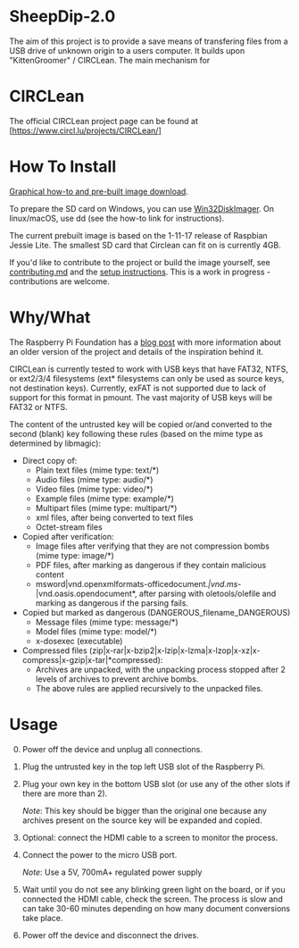 SheepDip-2.0
============
The aim of this project is to provide a save means of transfering files from a USB drive of unknown origin to a users computer. It builds upon "KittenGroomer" / CIRCLean. The main mechanism for 

CIRCLean
========
The official CIRCLean project page can be found at [https://www.circl.lu/projects/CIRCLean/]

How To Install
==============

[Graphical how-to and pre-built image download](http://circl.lu/projects/CIRCLean/).

To prepare the SD card on Windows, you can use [Win32DiskImager](http://sourceforge.net/projects/win32diskimager/). On linux/macOS, use dd (see the how-to link for
instructions).

The current prebuilt image is based on the 1-11-17 release of Raspbian Jessie Lite.
The smallest SD card that Circlean can fit on is currently 4GB.

If you'd like to contribute to the project or build the image yourself, see
[contributing.md](CONTRIBUTING.md) and the [setup instructions](doc/setup_with_proot.md).
This is a work in progress - contributions are welcome.

Why/What
========

The Raspberry Pi Foundation has a [blog post](https://www.raspberrypi.org/blog/kittengroomercirclean-data-security-for-journalists-and-activists/) with more information
about an older version of the project and details of the inspiration behind it.

CIRCLean is currently tested to work with USB keys that have FAT32, NTFS, or
ext2/3/4 filesystems (ext* filesystems can only be used as source keys, not destination
keys). Currently, exFAT is not supported due to lack of support for this format in pmount.
The vast majority of USB keys will be FAT32 or NTFS.

The content of the untrusted key will be copied or/and converted to the second
(blank) key following these rules (based on the mime type as determined by libmagic):
- Direct copy of:
  - Plain text files (mime type: text/*)
  - Audio files (mime type: audio/*)
  - Video files (mime type: video/*)
  - Example files (mime type: example/*)
  - Multipart files (mime type: multipart/*)
  - xml files, after being converted to text files
  - Octet-stream files
- Copied after verification:
  - Image files after verifying that they are not compression bombs (mime type: image/*)
  - PDF files, after marking as dangerous if they contain malicious content
  - msword|vnd.openxmlformats-officedocument.*|vnd.ms-*|vnd.oasis.opendocument*, after
    parsing with oletools/olefile and marking as dangerous if the parsing fails.
- Copied but marked as dangerous (DANGEROUS_filename_DANGEROUS)
  - Message files (mime type: message/*)
  - Model files (mime type: model/*)
  - x-dosexec (executable)
- Compressed files (zip|x-rar|x-bzip2|x-lzip|x-lzma|x-lzop|x-xz|x-compress|x-gzip|x-tar|*compressed):
  - Archives are unpacked, with the unpacking process stopped after 2 levels of archives
    to prevent archive bombs.
  - The above rules are applied recursively to the unpacked files.

Usage
=====

0. Power off the device and unplug all connections.
1. Plug the untrusted key in the top left USB slot of the Raspberry Pi.
2. Plug your own key in the bottom USB slot (or use any of the other slots if
there are more than 2).

    *Note*: This key should be bigger than the original one because any archives
          present on the source key will be expanded and copied.

3. Optional: connect the HDMI cable to a screen to monitor the process.
4. Connect the power to the micro USB port.

    *Note*: Use a 5V, 700mA+ regulated power supply

5. Wait until you do not see any blinking green light on the board, or if you
   connected the HDMI cable, check the screen. The process is slow and can take
   30-60 minutes depending on how many document conversions take place.
6. Power off the device and disconnect the drives.
